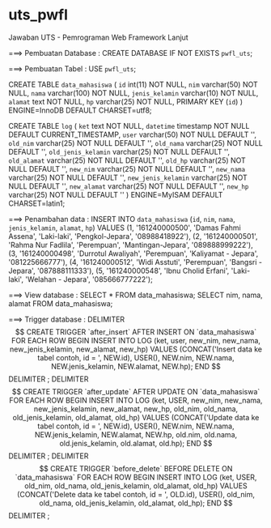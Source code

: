 # uts_pwfl
Jawaban UTS - Pemrograman Web Framework Lanjut

===> Pembuatan Database :
CREATE DATABASE IF NOT EXISTS `pwfl_uts`;

===> Pembuatan Tabel :
USE `pwfl_uts`;

CREATE TABLE `data_mahasiswa` (
  `id` int(11) NOT NULL,
  `nim` varchar(50) NOT NULL,
  `nama` varchar(100) NOT NULL,
  `jenis_kelamin` varchar(10) NOT NULL,
  `alamat` text NOT NULL,
  `hp` varchar(25) NOT NULL,
  PRIMARY KEY (`id`)
) ENGINE=InnoDB DEFAULT CHARSET=utf8;

CREATE TABLE `log` (
  `ket` text NOT NULL,
  `datetime` timestamp NOT NULL DEFAULT CURRENT_TIMESTAMP,
  `user` varchar(50) NOT NULL DEFAULT '',
  `old_nim` varchar(25) NOT NULL DEFAULT '',
  `old_nama` varchar(25) NOT NULL DEFAULT '',
  `old_jenis_kelamin` varchar(25) NOT NULL DEFAULT '',
  `old_alamat` varchar(25) NOT NULL DEFAULT '',
  `old_hp` varchar(25) NOT NULL DEFAULT '',
  `new_nim` varchar(25) NOT NULL DEFAULT '',
  `new_nama` varchar(25) NOT NULL DEFAULT '',
  `new_jenis_kelamin` varchar(25) NOT NULL DEFAULT '',
  `new_alamat` varchar(25) NOT NULL DEFAULT '',
  `new_hp` varchar(25) NOT NULL DEFAULT ''
) ENGINE=MyISAM DEFAULT CHARSET=latin1;

===> Penambahan data :
INSERT INTO `data_mahasiswa` (`id`, `nim`, `nama`, `jenis_kelamin`, `alamat`, `hp`) VALUES
(1, '161240000500', 'Damas Fahmi Assena', 'Laki-laki', 'Pengkol-Jepara', '08988418922'),
(2, '161240000501', 'Rahma Nur Fadlila', 'Perempuan', 'Mantingan-Jepara', '089888999222'),
(3, '161240000498', 'Durrotul Awaliyah', 'Perempuan', 'Kaliyamat - Jepara', '081225666777'),
(4, '161240000512', 'Widi Asstuti', 'Perempuan', 'Bangsri - Jepara', '087888111333'),
(5, '161240000548', 'Ibnu Cholid Erfani', 'Laki-laki', 'Welahan - Jepara', '085666777222');

===> View database :
SELECT * FROM data_mahasiswa;
SELECT nim, nama, alamat FROM data_mahasiswa;

===> Trigger database :
DELIMITER $$
CREATE TRIGGER `after_insert` AFTER INSERT ON `data_mahasiswa` FOR EACH ROW BEGIN
  INSERT INTO LOG (ket, user, new_nim, new_nama, new_jenis_kelamin, new_alamat, new_hp)
  VALUES (CONCAT('Insert data ke tabel contoh, id = ', NEW.id), USER(), NEW.nim, NEW.nama, NEW.jenis_kelamin, NEW.alamat, NEW.hp);
END
$$
DELIMITER ;
DELIMITER $$
CREATE TRIGGER `after_update` AFTER UPDATE ON `data_mahasiswa` FOR EACH ROW BEGIN
  INSERT INTO LOG (ket, USER, new_nim, new_nama, new_jenis_kelamin, new_alamat, new_hp, old_nim, old_nama, old_jenis_kelamin, old_alamat, old_hp)
  VALUES (CONCAT('Update data ke tabel contoh, id = ', NEW.id), USER(), NEW.nim, NEW.nama, NEW.jenis_kelamin, NEW.alamat, NEW.hp, old.nim, old.nama, old.jenis_kelamin, old.alamat, old.hp);
END
$$
DELIMITER ;
DELIMITER $$
CREATE TRIGGER `before_delete` BEFORE DELETE ON `data_mahasiswa` FOR EACH ROW BEGIN
  INSERT INTO LOG (ket, USER, old_nim, old_nama, old_jenis_kelamin, old_alamat, old_hp)
  VALUES (CONCAT('Delete data ke tabel contoh, id = ', OLD.id), USER(), old_nim, old_nama, old_jenis_kelamin, old_alamat, old_hp);
END
$$
DELIMITER ;